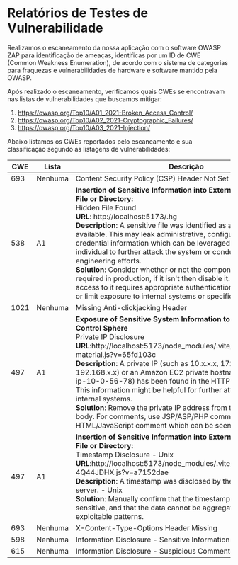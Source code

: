 # Relatórios de Testes de Vulnerabilidade

Realizamos o escaneamento da nossa aplicação com o software OWASP ZAP para identificação de ameaças, identificas por um ID de CWE (Common Weakness Enumeration), de acordo com o sistema de categorias para fraquezas e vulnerabilidades de hardware e software mantido pela OWASP.

Após realizado o escaneamento, verificamos quais CWEs se encontravam nas listas de vulnerabilidades que buscamos mitigar:
1. https://owasp.org/Top10/A01_2021-Broken_Access_Control/
2. https://owasp.org/Top10/A02_2021-Cryptographic_Failures/
3. https://owasp.org/Top10/A03_2021-Injection/
 

Abaixo listamos os CWEs reportados pelo escaneamento e sua classificação segundo as listagens de vulnerabilidades:

| CWE    | Lista   | Descrição |
|--------|---------|-----------|
| 693    | Nenhuma | Content Security Policy (CSP) Header Not Set |
| 538    | A1      | **Insertion of Sensitive Information into Externally-Accessible File or Directory:** <br>Hidden File Found<br>**URL**: http://localhost:5173/.hg<br>**Description**: A sensitive file was identified as accessible or available. This may leak administrative, configuration, or credential information which can be leveraged by a malicious individual to further attack the system or conduct social engineering efforts.<br>**Solution**: Consider whether or not the component is actually required in production, if it isn't then disable it. If it is then ensure access to it requires appropriate authentication and authorization, or limit exposure to internal systems or specific source IPs, etc.|
| 1021   | Nenhuma | Missing Anti-clickjacking Header |
| 497    | A1      | **Exposure of Sensitive System Information to an Unauthorized Control Sphere**<br>Private IP Disclosure<br>**URL**:http://localhost:5173/node_modules/.vite/deps/@mui_icons-material.js?v=65fd103c<br>**Description**: A private IP (such as 10.x.x.x, 172.x.x.x, 192.168.x.x) or an Amazon EC2 private hostname (for example, ip-10-0-56-78) has been found in the HTTP response body. This information might be helpful for further attacks targeting internal systems.<br>**Solution**: Remove the private IP address from the HTTP response body. For comments, use JSP/ASP/PHP comment instead of HTML/JavaScript comment which can be seen by client browsers.|
| 497    | A1      |**Insertion of Sensitive Information into Externally-Accessible File or Directory:** <br>Timestamp Disclosure - Unix<br>**URL**:http://localhost:5173/node_modules/.vite/deps/chunk-4Q44JDHX.js?v=a7152dae<br>**Description**: A timestamp was disclosed by the application/web server. - Unix<br>**Solution**: Manually confirm that the timestamp data is not sensitive, and that the data cannot be aggregated to disclose exploitable patterns.|
| 693    | Nenhuma | X-Content-Type-Options Header Missing | 
| 598    | Nenhuma | Information Disclosure - Sensitive Information in URL |
| 615    | Nenhuma | Information Disclosure - Suspicious Comments |
